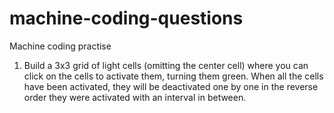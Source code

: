 # machine-coding-questions
Machine coding practise

1. Build a 3x3 grid of light cells (omitting the center cell) where you can click on the cells to activate them, turning them green. When all the cells have been activated, they will be deactivated one by one in the reverse order they were activated with an interval in between.
